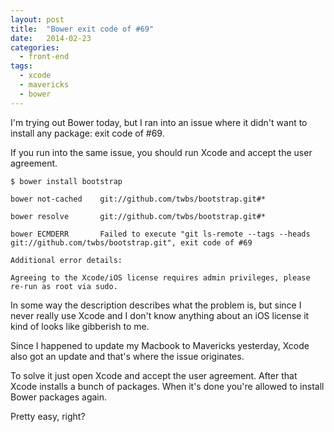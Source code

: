 ```yaml
---
layout: post
title:  "Bower exit code of #69"
date:   2014-02-23
categories:
  - front-end
tags:
  - xcode
  - mavericks
  - bower
---
```

I'm trying out Bower today, but I ran into an issue where it didn't want to install any package: exit code of #69.

If you run into the same issue, you should run Xcode and accept the user agreement.

`$ bower install bootstrap`

`bower not-cached    git://github.com/twbs/bootstrap.git#*`

`bower resolve       git://github.com/twbs/bootstrap.git#* `

`bower ECMDERR       Failed to execute "git ls-remote --tags --heads git://github.com/twbs/bootstrap.git", exit code of #69`

`Additional error details:`

`Agreeing to the Xcode/iOS license requires admin privileges, please re-run as root via sudo.`

In some way the description describes what the problem is, but since I never really use Xcode and I don't know anything about an iOS license it kind of looks like gibberish to me.

Since I happened to update my Macbook to Mavericks yesterday, Xcode also got an update and that's where the issue originates.

To solve it just open Xcode and accept the user agreement. After that Xcode installs a bunch of packages. When it's done you're allowed to install Bower packages again.

Pretty easy, right?
